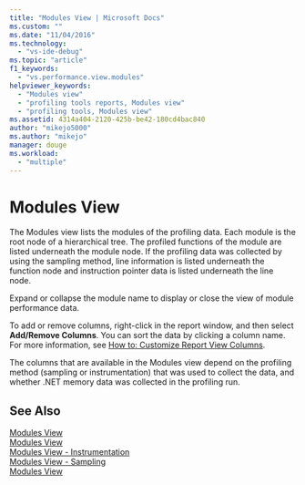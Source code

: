```yaml
---
title: "Modules View | Microsoft Docs"
ms.custom: ""
ms.date: "11/04/2016"
ms.technology: 
  - "vs-ide-debug"
ms.topic: "article"
f1_keywords: 
  - "vs.performance.view.modules"
helpviewer_keywords: 
  - "Modules view"
  - "profiling tools reports, Modules view"
  - "profiling tools, Modules view"
ms.assetid: 4314a404-2120-425b-be42-180cd4bac840
author: "mikejo5000"
ms.author: "mikejo"
manager: douge
ms.workload: 
  - "multiple"
---
```

# Modules View
The Modules view lists the modules of the profiling data. Each module is the root node of a hierarchical tree. The profiled functions of the module are listed underneath the module node. If the profiling data was collected by using the sampling method, line information is listed underneath the function node and instruction pointer data is listed underneath the line node.  
  
 Expand or collapse the module name to display or close the view of module performance data.  
  
 To add or remove columns, right-click in the report window, and then select **Add/Remove Columns**. You can sort the data by clicking a column name. For more information, see [How to: Customize Report View Columns](../profiling/how-to-customize-report-view-columns.md).  
  
 The columns that are available in the Modules view depend on the profiling method (sampling or instrumentation) that was used to collect the data, and whether .NET memory data was collected in the profiling run.  
  
## See Also  
 [Modules View](../profiling/modules-view-sampling-data.md)   
 [Modules View](../profiling/modules-view-instrumentation-data.md)   
 [Modules View - Instrumentation](../profiling/modules-view-dotnet-memory-instrumentation-data.md)   
 [Modules View - Sampling](../profiling/modules-view-dotnet-memory-sampling-data.md)   
 [Modules View](../profiling/modules-view-contention-data.md)